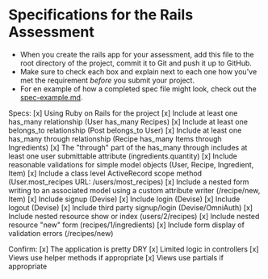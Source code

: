 # Specifications for the Rails Assessment

* When you create the rails app for your assessment, add this file to the root directory of the project, commit it to Git and push it up to GitHub.
* Make sure to check each box and explain next to each one how you've met the requirement *before* you submit your project.
* For en example of how a completed spec file might look, check out the [spec-example.md](spec-example.md).

Specs:
[x] Using Ruby on Rails for the project
[x] Include at least one has_many relationship (User has_many Recipes) 
[x] Include at least one belongs_to relationship (Post belongs_to User)
[x] Include at least one has_many through relationship (Recipe has_many Items through Ingredients)
[x] The "through" part of the has_many through includes at least one user submittable attribute (ingredients.quantity)
[x] Include reasonable validations for simple model objects (User, Recipe, Ingredient, Item)
[x] Include a class level ActiveRecord scope method (User.most_recipes URL: /users/most_recipes)
[x] Include a nested form writing to an associated model using a custom attribute writer (/recipe/new, Item)
[x] Include signup (Devise)
[x] Include login (Devise)
[x] Include logout (Devise)
[x] Include third party signup/login (Devise/OmniAuth)
[x] Include nested resource show or index (users/2/recipes)
[x] Include nested resource "new" form (recipes/1/ingredients)
[x] Include form display of validation errors (/recipes/new)

Confirm:
[x] The application is pretty DRY
[x] Limited logic in controllers
[x] Views use helper methods if appropriate
[x] Views use partials if appropriate
